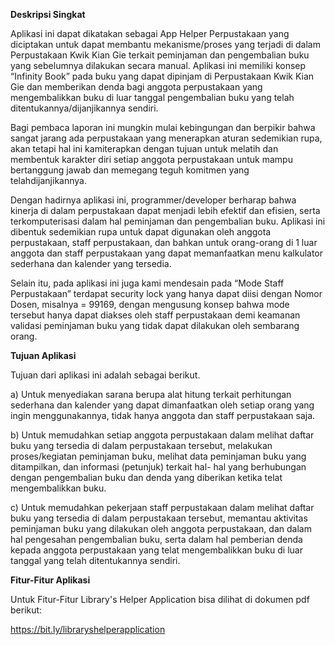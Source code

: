****Deskripsi Singkat****

Aplikasi ini dapat dikatakan sebagai App Helper Perpustakaan yang diciptakan untuk dapat membantu mekanisme/proses yang terjadi di dalam Perpustakaan Kwik Kian Gie terkait peminjaman dan pengembalian buku yang sebelumnya dilakukan secara manual. Aplikasi ini memiliki konsep “Infinity Book” pada buku yang dapat dipinjam di Perpustakaan Kwik Kian Gie dan memberikan denda bagi anggota perpustakaan yang mengembalikkan buku di luar tanggal pengembalian buku yang telah ditentukannya/dijanjikannya sendiri.

Bagi pembaca laporan ini mungkin mulai kebingungan dan berpikir bahwa sangat jarang ada perpustakaan yang menerapkan aturan sedemikian rupa, akan tetapi hal ini kamiterapkan dengan tujuan untuk melatih dan membentuk karakter diri setiap anggota perpustakaan untuk mampu bertanggung jawab dan memegang teguh komitmen yang telahdijanjikannya.

Dengan hadirnya aplikasi ini, programmer/developer berharap bahwa kinerja di dalam perpustakaan dapat menjadi lebih efektif dan efisien, serta terkomputerisasi dalam hal peminjaman dan pengembalian buku. Aplikasi ini dibentuk sedemikian rupa untuk dapat digunakan oleh anggota perpustakaan, staff perpustakaan, dan bahkan untuk orang-orang di
 1
luar anggota dan staff perpustakaan yang dapat memanfaatkan menu kalkulator sederhana dan kalender yang tersedia.

Selain itu, pada aplikasi ini juga kami mendesain pada “Mode Staff Perpustakaan” terdapat security lock yang hanya dapat diisi dengan Nomor Dosen, misalnya = 99169, dengan mengusung konsep bahwa mode tersebut hanya dapat diakses oleh staff perpustakaan demi keamanan validasi peminjaman buku yang tidak dapat dilakukan oleh sembarang orang.


****Tujuan Aplikasi****

Tujuan dari aplikasi ini adalah sebagai berikut.

a) Untuk menyediakan sarana berupa alat hitung terkait perhitungan sederhana dan
kalender yang dapat dimanfaatkan oleh setiap orang yang ingin menggunakannya, tidak
hanya anggota dan staff perpustakaan saja.

b) Untuk memudahkan setiap anggota perpustakaan dalam melihat daftar buku yang
tersedia di dalam perpustakaan tersebut, melakukan proses/kegiatan peminjaman buku, melihat data peminjaman buku yang ditampilkan, dan informasi (petunjuk) terkait hal- hal yang berhubungan dengan pengembalian buku dan denda yang diberikan ketika telat mengembalikkan buku.

c) Untuk memudahkan pekerjaan staff perpustakaan dalam melihat daftar buku yang tersedia di dalam perpustakaan tersebut, memantau aktivitas peminjaman buku yang dilakukan oleh anggota perpustakaan, dan dalam hal pengesahan pengembalian buku, serta dalam hal pemberian denda kepada anggota perpustakaan yang telat mengembalikkan buku di luar tanggal yang telah ditentukannya sendiri.

****Fitur-Fitur Aplikasi****

Untuk Fitur-Fitur Library's Helper Application bisa dilihat di dokumen pdf berikut:

https://bit.ly/libraryshelperapplication
